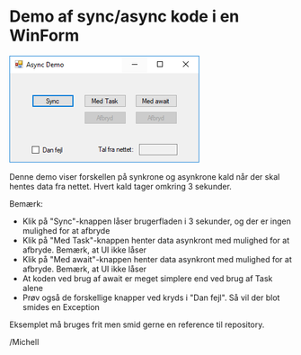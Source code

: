 # Demo af sync/async kode i en WinForm

![](https://raw.githubusercontent.com/devcronberg/async-winform-task-await/master/async.png)

Denne demo viser forskellen på synkrone og asynkrone kald når der skal hentes data fra nettet. Hvert kald tager omkring 3 sekunder.

Bemærk:

- Klik på "Sync"-knappen låser brugerfladen i 3 sekunder, og der er ingen mulighed for at afbryde
- Klik på "Med Task"-knappen henter data asynkront med mulighed for at afbryde. Bemærk, at UI ikke låser
- Klik på "Med await"-knappen henter data asynkront med mulighed for at afbryde. Bemærk, at UI ikke låser
- At koden ved brug af await er meget simplere end ved brug af Task alene
- Prøv også de forskellige knapper ved kryds i "Dan fejl". Så vil der blot smides en Exception

Eksemplet må bruges frit men smid gerne en reference til repository.

/Michell

